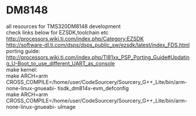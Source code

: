 # DM8148  
all resources for TMS320DM8148 development  
check links below for EZSDK,toolchain etc  
http://processors.wiki.ti.com/index.php/Category:EZSDK  
http://software-dl.ti.com/dsps/dsps_public_sw/ezsdk/latest/index_FDS.html   
porting guide:  
http://processors.wiki.ti.com/index.php/TI81xx_PSP_Porting_Guide#Updating_U-Boot_to_use_different_UART_as_console  
make kernel:  
make ARCH=arm CROSS_COMPILE=/home/user/CodeSourcery/Sourcery_G++_Lite/bin/arm-none-linux-gnueabi-  tisdk_dm814x-evm_defconfig  
make ARCH=arm CROSS_COMPILE=/home/user/CodeSourcery/Sourcery_G++_Lite/bin/arm-none-linux-gnueabi-  uImage 


